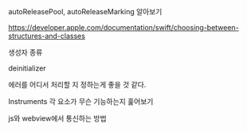 autoReleasePool, autoReleaseMarking
알아보기

https://developer.apple.com/documentation/swift/choosing-between-structures-and-classes

생성자 종류

deinitializer

에러를 어디서 처리할 지 정하는게 좋을 것 같다.

Instruments 각 요소가 무슨 기능하는지 훑어보기

js와 webview에서 통신하는 방법


